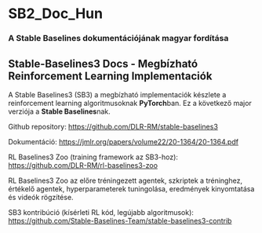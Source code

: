 # SB2_Doc_Hun
### A Stable Baselines dokumentációjának magyar fordítása
## Stable-Baselines3 Docs - Megbízható Reinforcement Learning Implementaciók

A Stable Baselines3 (SB3) a megbízható implementaciók készlete a reinforcement learning algoritmusoknak <b>PyTorch</b>ban. Ez a következő major verziója a <b>Stable Baselines</b>nak.

Github repository: https://github.com/DLR-RM/stable-baselines3

Dokumentáció: https://jmlr.org/papers/volume22/20-1364/20-1364.pdf

RL Baselines3 Zoo (training framework az SB3-hoz): https://github.com/DLR-RM/rl-baselines3-zoo

RL Baselines3 Zoo az előre tréningezett agentek, szkriptek a tréninghez, értékelő agentek, hyperparameterek tuningolása, eredmények kinyomtatása és videók rögzítése.

SB3 kontribúció (kísérleti RL kód, legújabb algoritmusok): https://github.com/Stable-Baselines-Team/stable-baselines3-contrib
